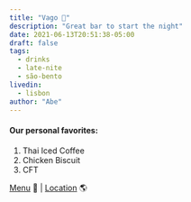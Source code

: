 ```yaml
---
title: "Vago 🥃"
description: "Great bar to start the night"
date: 2021-06-13T20:51:38-05:00
draft: false
tags:
  - drinks
  - late-nite
  - são-bento
livedin:
  - lisbon
author: "Abe"
---
```


#### Our personal favorites:

1. Thai Iced Coffee
2. Chicken Biscuit
3. CFT

[Menu](https://www.betterhalfbar.com/menu) 📖  |  [Location](https://g.page/betterhalfbar?share) 🌎

